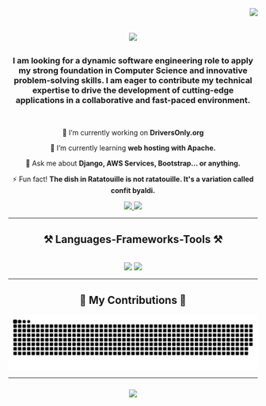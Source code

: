 <img align="right" src="https://visitor-badge.laobi.icu/badge?page_id=NickJarrett425.NickJarrett425" />

<h1 align="center">
    <img src="https://readme-typing-svg.herokuapp.com/?font=Righteous&size=35&center=true&vCenter=true&width=500&height=70&duration=4000&lines=Hi+There!+👋;+I'm+Nick+Jarrett!;" />
</h1>

<h3 align="center">I am looking for a dynamic software engineering role to apply my strong foundation in Computer Science and innovative problem-solving skills. I am eager to contribute my technical expertise to drive the development of cutting-edge applications in a collaborative and fast-paced environment.</h3>
<br/>

<div align="center">
    
🔭 I’m currently working on **DriversOnly.org**
 
🌱 I’m currently learning **web hosting with Apache.**

💬 Ask me about **Django, AWS Services, Bootstrap... or anything.**

⚡ Fun fact! **The dish in Ratatouille is not ratatouille. It's a variation called confit byaldi.**

</div>

 <div align="center"> 
  <a href="mailto:nicholas.jarrett10@gmail.com@gmail.com">
    <img src="https://img.shields.io/badge/Gmail-333333?style=for-the-badge&logo=gmail&logoColor=red" />
  </a>
  <a href="https://www.linkedin.com/in/ndjarre-software/" target="_blank">
    <img src="https://img.shields.io/badge/LinkedIn-0077B5?style=for-the-badge&logo=linkedin&logoColor=white" target="_blank" />
  </a>
</div>
<hr/>
 
<h2 align="center">⚒️ Languages-Frameworks-Tools ⚒️</h2>
<br/>
<div align="center">
    <img src="https://skillicons.dev/icons?i=java,py,js,html,css,c,cpp,mysql,nodejs,react,git,github,aws" />
    <img src="https://skillicons.dev/icons?i=azure,linux,django,bootstrap,sklearn,vscode,vim,idea,anaconda,discord,regex,gmail,linkedin,stackoverflow,xd" /><br>
</div>
<hr/>

<div align="center">
  <h2>🐍 My Contributions 🐍</h2>
  <img alt="snake eating my contributions" src="https://raw.githubusercontent.com/NickJarrett425/NickJarrett425/output/github-contribution-grid-snake.svg" />
</div>
<hr/>

<h3 align="center">
    <img src="https://readme-typing-svg.herokuapp.com/?font=Righteous&size=35&center=true&vCenter=true&width=750&height=70&duration=4000&lines=Thanks+for+visiting!+✌️;Shoot+me+a+message+on+LinkedIn!;I'm+always+down+to+collaborate!+:)" />
</h3>
 
